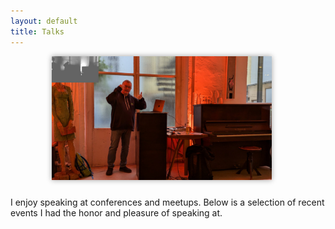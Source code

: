 ```yaml
---
layout: default
title: Talks
---
```


<html>

<p align="center">
<img style="filter: drop-shadow(0px 0px 4px #a0a0a0); margin-right: 20px;margin-bottom: 10px;" src="assets/Thomas_DevFest_Nuremberg.jpg" width="70%">
</p>

<p>I enjoy speaking at conferences and meetups. Below is a selection of recent events I had the honor and pleasure of speaking at.</p>

<script type="text/javascript" src="https://sessionize.com/api/speaker/sessions/m5p0w2t76e/0x1x000000x"></script>

</html>
